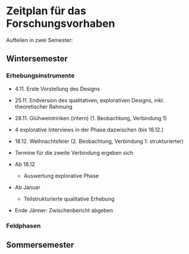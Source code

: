 # Zeitplan für das Forschungsvorhaben

Aufteilen in zwei Semester:

## Wintersemester

### Erhebungsinstrumente

- 4.11. Erste Vorstellung des Designs
- 25.11. Endversion des qualitativen, explorativen Designs, inkl. theoretischer Rahmung


- 28.11. Glühweintrinken (intern) (1. Beobachtung, Verbindung 1)
- 4 explorative Interviews in der Phase dazwischen (bis 18.12.)
- 18.12. Weihnachtsfeier (2. Beobachtung, Verbindung 1: strukturierter)
- Termine für die zweite Verbindung ergeben sich
- Ab 18.12
    + Auswertung explorative Phase
- Ab Januar
    + Teilstrukturierte qualitative Erhebung
- Ende Jänner: Zwischenbericht abgeben

### Feldphasen

## Sommersemester

